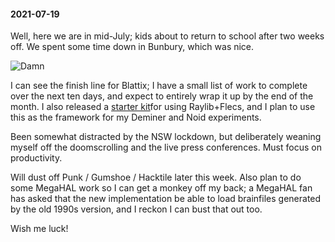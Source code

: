 #### 2021-07-19

Well, here we are in mid-July; kids about to return to school after two weeks off. We spent some time down in Bunbury, which was nice.

![Damn](/assets/damn.jpg)

I can see the finish line for Blattix; I have a small list of work to complete over the next ten days, and expect to entirely wrap it up by the end of the month. I also released a [starter kit](https://github.com/kranzky/raylib-flecs-starter-kit)for using Raylib+Flecs, and I plan to use this as the framework for my Deminer and Noid experiments.

Been somewhat distracted by the NSW lockdown, but deliberately weaning myself off the doomscrolling and the live press conferences. Must focus on productivity.

Will dust off Punk / Gumshoe / Hacktile later this week. Also plan to do some MegaHAL work so I can get a monkey off my back; a MegaHAL fan has asked that the new implementation be able to load brainfiles generated by the old 1990s version, and I reckon I can bust that out too.

Wish me luck!